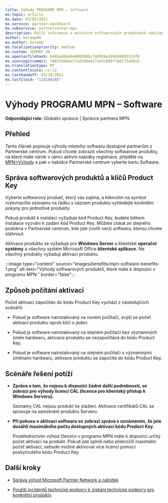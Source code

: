 ```yaml
---
title: Výhody PROGRAMU MPN – Software
ms.topic: article
ms.date: 03/05/2021
ms.service: partner-dashboard
ms.subservice: partnercenter-mpn
description: Další informace o místních softwarových produktech nabízených jako Microsoft Partner Network (MPN)
author: keramp88
ms.author: keramp
ms.localizationpriority: medium
ms.custom: SEOMAY.20
ms.openlocfilehash: 846bad6bdde080288bc7dd916e389dd86b5315f0
ms.sourcegitcommit: 7063fdddee77ad2d8e627ab3c806f76d173ab652
ms.translationtype: MT
ms.contentlocale: cs-CZ
ms.lasthandoff: 05/19/2021
ms.locfileid: "110146285"
---
```

# <a name="mpn-benefits---software"></a>Výhody PROGRAMU MPN – Software

**Odpovídající role:** Globální správce | Správce partnera MPN

## <a name="overview"></a>Přehled

Tento článek popisuje výhody místního softwaru dostupné partnerům z Partnerské centrum. Pokud chcete zobrazit všechny softwarové produkty, na které máte nárok v rámci aktivní nabídky registrace, přejděte na  [MPN>Výhody](https://partner.microsoft.com/dashboard/mpn/membership/benefits/software) a pak v nabídce Partnerské centrum vyberte kartu Software.  

## <a name="manage-software-products-and-product-keys"></a>Správa softwarových produktů a klíčů Product Key

Vyberte softwarový produkt, který vás zajímá, a kliknutím na symbol rozevíracího seznamu na řádku s názvem produktu vyhledejte konkrétní pokyny pro jednotlivé produkty.

Pokud produkt k instalaci vyžaduje kód Product Key, budete během instalace vyzváni k zadání kód Product Key. Můžete získat ze stejného podokna v Partnerské centrum, kde jste zvolili verzi softwaru, kterou chcete stáhnout.

Aktivace produktu se vyžaduje pro **Windows Server** a klientské **operační systémy** a všechny systém Microsoft Office **klientské aplikace.** Ne všechny produkty vyžadují aktivaci produktu.

:::image type="content" source="images/benefits/mpn-software-benefits-1.png" alt-text="Výhody softwarových produktů, které máte k dispozici v programu MPN." border="false":::

## <a name="how-activations-are-counted"></a>Způsob počítání aktivací

Počet aktivací započítán do kódu Product Key vychází z následujících scénářů:

- Pokud je software nainstalovaný na novém počítači, zvýší se počet aktivací produktu oproti klíči o jeden.
 
- Pokud je software nainstalovaný na stejném počítači bez významných změn hardwaru, aktivace produktu se nezapočítává do kódu Product Key.

- Pokud je software nainstalovaný na stejném počítači s významnými změnami hardwaru, aktivace produktu se započítá do kódu Product Key.

## <a name="troubleshooting-scenarios"></a>Scénáře řešení potíží

- **Zpráva o tom, že nejsou k dispozici žádné další podrobnosti, se zobrazí pro výhody licencí CAL (licence pro klientský přístup k Windows Serveru).**

    Seznamy CAL nejsou produkt ke stažení. Aktivace certifikátů CAL se spravuje na samotném produktu Serveru.

- **Při pokusu o aktivaci softwaru se zobrazí zpráva s oznámením, že jste dosáhli maximálního počtu dostupných aktivací kódu Product Key.**

    Prostřednictvím výhod členství v programu MPN máte k dispozici určitý počet aktivací na produkt. Pokud jste splnili nebo překročili maximální počet aktivací, nebude možné aktivovat více licencí pomocí poskytnutého kódu Product Key.


 ## <a name="next-steps"></a>Další kroky

- [Správa výhod Microsoft Partner Network a nabídek](manage-your-partner-network-benefits.md)

- [Použití incidentů technické podpory k získání technické podpory pro konkrétní produkty](mpn-benefits-technical-support.md)



